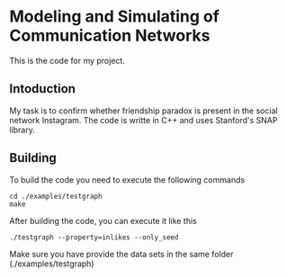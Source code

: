 # Modeling and Simulating of Communication Networks
This is the code for my project.
## Intoduction
My task is to confirm whether friendship paradox is present in the social network Instagram.
The code is writte in C++ and uses Stanford's SNAP library.
## Building
To build the code you need to execute the following commands
```
cd ./examples/testgraph
make
```
After building the code, you can execute it like this
```
./testgraph --property=inlikes --only_seed
```
Make sure you have provide the data sets in the same folder (./examples/testgraph)
